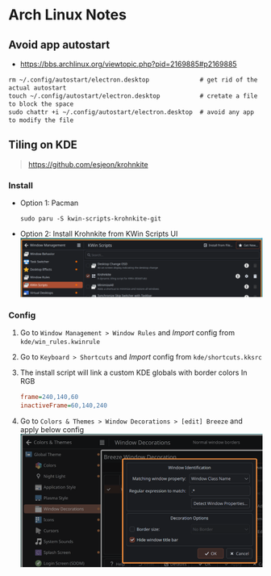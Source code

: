 
# Arch Linux Notes

## Avoid app autostart

- https://bbs.archlinux.org/viewtopic.php?pid=2169885#p2169885


```shell
rm ~/.config/autostart/electron.desktop              # get rid of the actual autostart
touch ~/.config/autostart/electron.desktop           # cretate a file to block the space
sudo chattr +i ~/.config/autostart/electron.desktop  # avoid any app to modify the file
```

## Tiling on KDE

> https://github.com/esjeon/krohnkite

### Install

- Option 1: Pacman
    ```shell
    sudo paru -S kwin-scripts-krohnkite-git
    ```
- Option 2: Install Krohnkite from KWin Scripts UI
    ![](./doc/imgs/krohnkite.png)

### Config

1. Go to `Window Management > Window Rules` and *Import* config from `kde/win_rules.kwinrule`

2. Go to `Keyboard > Shortcuts` and *Import* config from `kde/shortcuts.kksrc`

3. The install script will link a custom KDE globals with border colors In RGB
    ```cfg
    frame=240,140,60
    inactiveFrame=60,140,240
    ```
4. Go to `Colors & Themes > Window Decorations > [edit] Breeze` and apply below config
    ![](./doc/imgs/kde_window_decorations.png)

